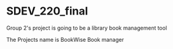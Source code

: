 # SDEV_220_final
Group 2's project is going to be a library book management tool

The Projects name is BookWise Book manager
